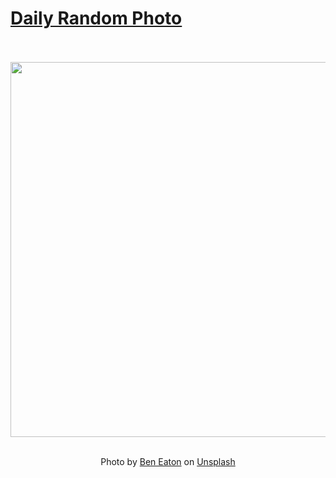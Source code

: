 # [Daily Random Photo](https://www.dailyrandomphoto.com/)

<div align="center">
  <br>
  <br>
  <a href="https://www.dailyrandomphoto.com/p/2022/2022-03-04/"><img src="https://images.unsplash.com/photo-1613591723536-65e664a9ebac?crop=entropy&cs=tinysrgb&fit=max&fm=jpg&ixid=Mnw3NzUwOHwwfDF8cmFuZG9tfHx8fHx8fHx8MTY0NjM1MzgyMw&ixlib=rb-1.2.1&q=80&w=1080" width="600px"></a>
  <br>
  <br>
  <p class="has-text-grey">Photo by <a href="https://unsplash.com/@beneaton7?utm_source=Daily%20Random%20Photo&amp;utm_medium=referral" target="_blank" rel="noopener noreferrer">Ben Eaton</a> on <a href="https://unsplash.com/photos/EcU6hq1NGnU?utm_source=Daily%20Random%20Photo&amp;utm_medium=referral" target="_blank" rel="noopener noreferrer">Unsplash</a></p>
</div>
